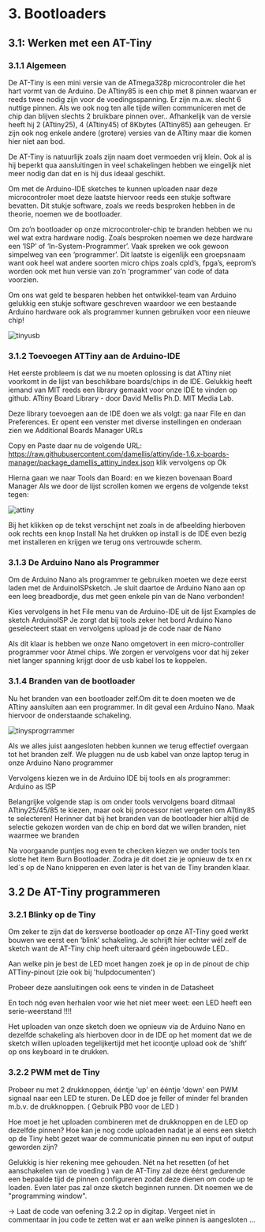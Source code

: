 # 3. Bootloaders

## 3.1: Werken met een AT-Tiny


### 3.1.1 Algemeen


De AT-Tiny is een mini versie van de ATmega328p microcontroler die het hart vormt van de Arduino.
De ATtiny85 is een chip met 8 pinnen waarvan er reeds twee nodig zijn voor de voedingsspanning. Er zijn m.a.w. slecht 6 nuttige pinnen.
Als we ook nog ten alle tijde willen communiceren met de chip dan blijven slechts 2 bruikbare pinnen over..
Afhankelijk van de versie heeft hij 2 (ATtiny25), 4 (ATtiny45) of 8Kbytes (ATtiny85) aan geheugen.
Er zijn ook nog enkele andere (grotere) versies van de ATtiny maar die komen hier niet aan bod.

De AT-Tiny is natuurlijk zoals zijn naam doet vermoeden vrij klein.
Ook al is hij beperkt qua aansluitingen in veel schakelingen hebben we eingelijk niet meer nodig dan dat en is hij dus ideaal geschikt.

Om met de Arduino-IDE sketches te kunnen uploaden naar deze microcontroler moet deze laatste hiervoor reeds een stukje software bevatten.
Dit stukje software, zoals we reeds besproken hebben in de theorie, noemen we de bootloader.

Om zo’n bootloader op onze microcontroler-chip te branden hebben we nu wel wat extra hardware nodig.
Zoals besproken noemen we deze hardware een ‘ISP’ of ‘In-System-Programmer’. Vaak spreken we ook gewoon simpelweg van een ‘programmer’.
Dit laatste is eigenlijk een groepsnaam want ook heel wat andere soorten micro chips
zoals cpld’s, fpga’s, eeprom’s worden ook met hun versie van zo’n ‘programmer’ van code of data voorzien.

Om ons wat geld te besparen hebben het ontwikkel-team van Arduino gelukkig een stukje software geschreven
waardoor we een bestaande Arduino hardware ook als programmer kunnen gebruiken voor een nieuwe chip!

![tinyusb](https://github.com/BrianVanCampen/MicroControllers/assets/91600019/2b81166d-f791-40ff-b2a3-750c1665c0a2)

### 3.1.2 Toevoegen ATTiny aan de Arduino-IDE


Het eerste probleem is dat we nu moeten oplossing is dat ATtiny niet voorkomt in de lijst van beschikbare boards/chips in de IDE.
Gelukkig heeft iemand van MIT reeds een library gemaakt voor onze IDE te vinden op github. ATtiny Board Library - door David Mellis Ph.D. MIT Media Lab.

Deze library toevoegen aan de IDE doen we als volgt: ga naar File en dan Preferences.
Er opent een venster met diverse instellingen en onderaan zien we Additional Boards Manager URLs

Copy en Paste daar nu de volgende URL: https://raw.githubusercontent.com/damellis/attiny/ide-1.6.x-boards-manager/package_damellis_attiny_index.json klik vervolgens op Ok

Hierna gaan we naar Tools dan Board: en we kiezen bovenaan Board Manager Als we door de lijst scrollen komen we ergens de volgende tekst tegen:


![attiny](https://github.com/BrianVanCampen/MicroControllers/assets/91600019/facbffce-5f1a-4c08-8a3f-5053ea7b4b1c)

Bij het klikken op de tekst verschijnt net zoals in de afbeelding hierboven ook rechts een knop Install 
Na het drukken op install is de IDE even bezig met installeren en krijgen we terug ons vertrouwde scherm.


### 3.1.3 De Arduino Nano als Programmer


Om de Arduino Nano als programmer te gebruiken moeten we deze eerst laden met de ArduinoISPsketch.
Je sluit daartoe de Arduino Nano aan op een leeg breadbordje, dus met geen enkele pin van de Nano verbonden!

Kies vervolgens in het File menu van de Arduino-IDE uit de lijst Examples de sketch ArduinoISP
Je zorgt dat bij tools zeker het bord Arduino Nano geselecteert staat en vervolgens upload je de code naar de Nano

Als dit klaar is hebben we onze Nano omgetovert in een micro-controller programmer voor Atmel chips.
We zorgen er vervolgens voor dat hij zeker niet langer spanning krijgt door de usb kabel los te koppelen.


### 3.1.4 Branden van de bootloader


Nu het branden van een bootloader zelf.Om dit te doen moeten we de ATtiny aansluiten aan een programmer.
In dit geval een Arduino Nano. Maak hiervoor de onderstaande schakeling.

![tinysprogrrammer](https://github.com/BrianVanCampen/MicroControllers/assets/91600019/0bca0ece-5b02-4cc6-be0e-00d5dee1dd22)

Als we alles juist aangesloten hebben kunnen we terug effectief overgaan tot het branden zelf. We pluggen nu de usb kabel van onze laptop terug in onze Arduino Nano programmer

Vervolgens kiezen we in de Arduino IDE bij tools en als programmer: Arduino as ISP

Belangrijke volgende stap is om onder tools vervolgens board ditmaal ATtiny25/45/85 te kiezen, maar ook bij processor niet vergeten om ATtiny85 te selecteren!
Herinner dat bij het branden van de bootloader hier altijd de selectie gekozen worden van de chip en bord dat we willen branden, niet waarmee we branden

Na voorgaande puntjes nog even te checken kiezen we onder tools ten slotte het item Burn Bootloader.
Zodra je dit doet zie je opnieuw de tx en rx led`s op de Nano knipperen en even later is het van de Tiny branden klaar. 

## 3.2 De AT-Tiny programmeren


### 3.2.1 Blinky op de Tiny


Om zeker te zijn dat de kersverse bootloader op onze AT-Tiny goed werkt  bouwen we eerst een ‘blink’ schakeling.
Je schrijft hier echter wél zelf de sketch want de AT-Tiny chip heeft uiteraard géén ingebouwde LED.. 

Aan welke pin je best de LED moet hangen zoek je op in de pinout de chip ATTiny-pinout    (zie ook bij 'hulpdocumenten')

Probeer deze aansluitingen ook eens te vinden in de  Datasheet

En toch nóg even herhalen voor wie het niet meer weet: een LED heeft een  serie-weerstand  !!!!

Het uploaden van onze sketch doen we opnieuw via de Arduino Nano en dezelfde schakeling als hierboven
door in de IDE op het moment dat we de sketch willen uploaden  tegelijkertijd met het icoontje upload ook de ‘shift’ op ons keyboard in te drukken.


### 3.2.2 PWM met de Tiny


Probeer nu met 2 drukknoppen, ééntje 'up' en ééntje 'down' een PWM signaal naar een LED te sturen. De LED doe je feller of minder fel branden m.b.v. de drukknoppen. ( Gebruik PB0 voor de LED )

Hoe moet je het uploaden combineren met de drukknoppen en de LED op dezelfde pinnen?
Hoe kan je nog code uploaden nadat je al eens een sketch op de Tiny hebt gezet waar de communicatie pinnen nu een input of output geworden zijn?

Gelukkig is hier rekening mee gehouden.
Nét na het resetten (of het aanschakelen van de voeding ) van de AT-Tiny zal deze éérst gedurende een bepaalde tijd de pinnen configureren zodat deze dienen om code up te loaden.
Even later pas zal onze sketch beginnen runnen. Dit noemen we de "programming window".




-> Laat de code van oefening 3.2.2 op in digitap.
     Vergeet niet in commentaar in jou code te zetten wat er aan welke pinnen is aangesloten ...
